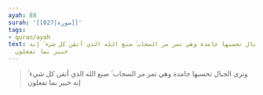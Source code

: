 ```yaml
---
ayah: 88
surah: '[[027|سورة]]'
tags:
- quran/ayah
text: وترى الجبال تحسبها جامدة وهي تمر مر السحاب ۚ صنع الله الذي أتقن كل شيء ۚ إنه
  خبير بما تفعلون
---
```

> وترى الجبال تحسبها جامدة وهي تمر مر السحاب ۚ صنع الله الذي أتقن كل شيء ۚ إنه خبير بما تفعلون
